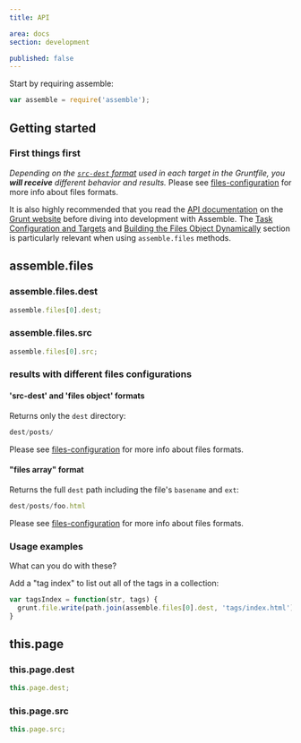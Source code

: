 ```yaml
---
title: API

area: docs
section: development

published: false
---
```


Start by requiring assemble:

```js
var assemble = require('assemble');
```


## Getting started

### First things first

_Depending on the [`src-dest` format]() used in each target in the Gruntfile, you **will receive** different behavior and results._ Please see [files-configuration](FAQ.html#files-configuration) for more info about files formats.

It is also highly recommended that you read the [API documentation](http://gruntjs.com/api/grunt) on the [Grunt website](http://gruntjs.com/) before diving into development with Assemble. The [Task Configuration and Targets][tasks-targets] and [Building the Files Object Dynamically][files-object] section is particularly relevant when using `assemble.files` methods.

[tasks-targets]: http://gruntjs.com/configuring-tasks#task-configuration-and-targets
[files-object]: http://gruntjs.com/configuring-tasks#building-the-files-object-dynamically



## assemble.files

### assemble.files.dest

```js
assemble.files[0].dest;
```

### assemble.files.src

```js
assemble.files[0].src;
```

### results with different files configurations

#### 'src-dest' and 'files object' formats
Returns only the `dest` directory:

```js
dest/posts/
```

Please see [files-configuration](FAQ.html#files-configuration) for more info about files formats.


#### "files array" format
Returns the full `dest` path including the file's `basename` and `ext`:

```js
dest/posts/foo.html
```

Please see [files-configuration](FAQ.html#files-configuration) for more info about files formats.


### Usage examples
What can you do with these?

Add a "tag index" to list out all of the tags in a collection:

```js
var tagsIndex = function(str, tags) {
  grunt.file.write(path.join(assemble.files[0].dest, 'tags/index.html'), str, tags);
}
```



## this.page

### this.page.dest

```js
this.page.dest;
```

### this.page.src

```js
this.page.src;
```


